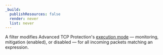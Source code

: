 ```yaml
---
_build:
  publishResources: false
  render: never
  list: never
---
```


A filter modifies Advanced TCP Protection's [execution mode](/ddos-protection/tcp-protection/rule-settings/#mode) — monitoring, mitigation (enabled), or disabled — for all incoming packets matching an expression.